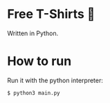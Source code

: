 # Free T-Shirts 👕

Written in Python.

# How to run

Run it with the python interpreter:

```
$ python3 main.py
```
